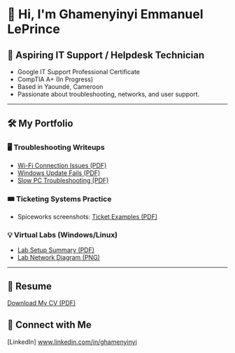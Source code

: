 # 👋 Hi, I'm Ghamenyinyi Emmanuel LePrince

## 🎯 Aspiring IT Support / Helpdesk Technician
- Google IT Support Professional Certificate
- CompTIA A+ (In Progress)
- Based in Yaoundé, Cameroon
- Passionate about troubleshooting, networks, and user support.

---

## 🛠️ My Portfolio
### 🖥️ Troubleshooting Writeups
- [Wi-Fi Connection Issues (PDF)](link)
- [Windows Update Fails (PDF)](link)
- [Slow PC Troubleshooting (PDF)](link)

### 🎟️ Ticketing Systems Practice
- Spiceworks screenshots: [Ticket Examples (PDF)](link)

### 💡 Virtual Labs (Windows/Linux)
- [Lab Setup Summary (PDF)](link)
- [Lab Network Diagram (PNG)](link)

---

## 📄 Resume
[Download My CV (PDF)](link)

## 🔗 Connect with Me
[LinkedIn] www.linkedin.com/in/ghamenyinyi
